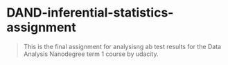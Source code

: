 # DAND-inferential-statistics-assignment

> This is the final assignment for analysisng ab test results for the Data Analysis Nanodegree term 1 course by udacity.